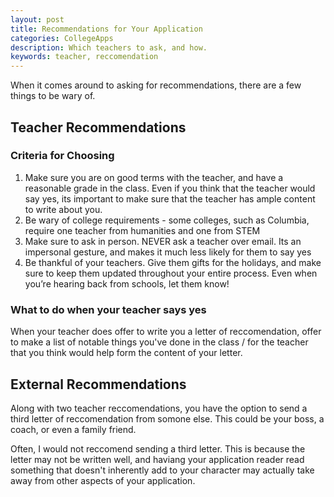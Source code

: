 ```yaml
---
layout: post
title: Recommendations for Your Application
categories: CollegeApps
description: Which teachers to ask, and how.
keywords: teacher, reccomendation
---
```


When it comes around to asking for recommendations, there are a few things to be wary of.

## Teacher Recommendations


### Criteria for Choosing 

1. Make sure you are on good terms with the teacher, and have a reasonable grade in the class. Even if you think that the teacher would say yes, its important to make sure that the teacher has ample content to write about you.
2. Be wary of college requirements - some colleges, such as Columbia, require one teacher from humanities and one from STEM
3. Make sure to ask in person. NEVER ask a teacher over email. Its an impersonal gesture, and makes it much less likely for them to say yes
4. Be thankful of your teachers. Give them gifts for the holidays, and make sure to keep them updated throughout your entire process. Even when you’re hearing back from schools, let them know!

### What to do when your teacher says yes

When your teacher does offer to write you a letter of reccomendation, offer to make a list of notable things you've done in the class / for the teacher that you think would help form the content of your letter.


## External Recommendations

Along with two teacher reccomendations, you have the option to send a third letter of reccomendation from somone else. This could be your boss, a coach, or even a family friend.

Often, I would not reccomend sending a third letter. This is because the letter may not be written well, and haviang your application reader read something that doesn't inherently add to your character may actually take away from other aspects of your application.


